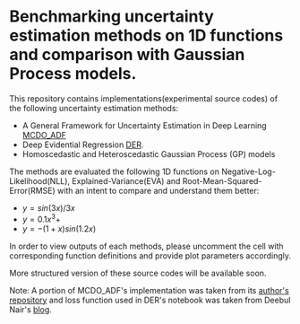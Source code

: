 # Benchmarking uncertainty estimation methods on 1D functions and comparison with Gaussian Process models.

This repository contains implementations(experimental source codes) of the following uncertainty estimation methods:
* A General Framework for Uncertainty Estimation in Deep Learning [MCDO_ADF](https://arxiv.org/abs/1907.06890)
* Deep Evidential Regression [DER](https://arxiv.org/abs/1910.02600).
* Homoscedastic and Heteroscedastic Gaussian Process (GP) models

The methods are evaluated the following 1D functions on Negative-Log-Likelihood(NLL), Explained-Variance(EVA) and Root-Mean-Squared-Error(RMSE) with an intent to compare and understand them better:
* $y=sin(3x)/3x$
* $y=0.1x^3+$
* $y=-(1+x)sin(1.2x)$

In order to view outputs of each methods, please uncomment the cell with corresponding function definitions and provide plot parameters accordingly.

More structured version of these source codes will be available soon.

Note: A portion of MCDO_ADF's implementation was taken from its [author's repository](https://github.com/mattiasegu/uncertainty_estimation_deep_learning) and loss function used in DER's notebook was taken from Deebul Nair's [blog](https://deebuls.github.io/devblog/about/).
